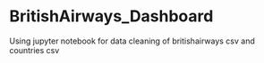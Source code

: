 # BritishAirways_Dashboard
Using jupyter notebook for data cleaning of britishairways csv and countries csv
